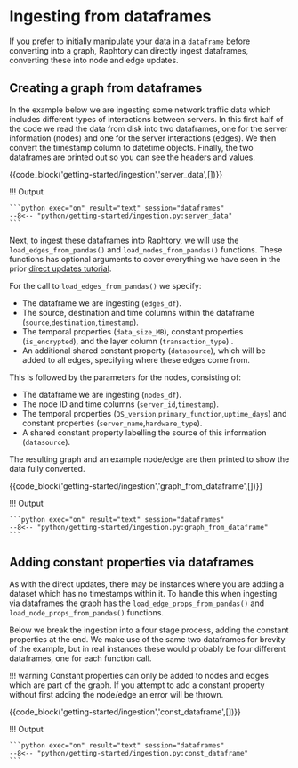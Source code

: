 # Ingesting from dataframes
If you prefer to initially manipulate your data in a `dataframe` before converting into a graph, Raphtory can directly ingest dataframes, converting these into node and edge updates. 

## Creating a graph from dataframes
In the example below we are ingesting some network traffic data which includes different types of interactions between servers. In this first half of the code we read the data from disk into two dataframes, one for the server information (nodes) and one for the server interactions (edges). We then convert the timestamp column to datetime objects. Finally, the two dataframes are printed out so you can see the headers and values.

{{code_block('getting-started/ingestion','server_data',[])}}

!!! Output

    ```python exec="on" result="text" session="dataframes"
    --8<-- "python/getting-started/ingestion.py:server_data"
    ```

Next, to ingest these dataframes into Raphtory, we will use the `load_edges_from_pandas()` and `load_nodes_from_pandas()` functions.  These functions has optional arguments to cover everything we have seen in the prior [direct updates tutorial](2_direct-updates.md). 

For the call to `load_edges_from_pandas()` we specify:

* The dataframe we are ingesting (`edges_df`).
* The source, destination and time columns within the dataframe (`source`,`destination`,`timestamp`).
* The temporal properties (`data_size_MB`), constant properties (`is_encrypted`), and the layer column (`transaction_type`) .
* An additional shared constant property (`datasource`), which will be added to all edges, specifying where these edges come from. 

This is followed by the parameters for the nodes, consisting of:

* The dataframe we are ingesting (`nodes_df`).
* The node ID and time columns (`server_id`,`timestamp`).
* The temporal properties (`OS_version`,`primary_function`,`uptime_days`) and constant properties (`server_name`,`hardware_type`).
* A shared constant property labelling the source of this information (`datasource`).

The resulting graph and an example node/edge are then printed to show the data fully converted.

{{code_block('getting-started/ingestion','graph_from_dataframe',[])}}

!!! Output

    ```python exec="on" result="text" session="dataframes"
    --8<-- "python/getting-started/ingestion.py:graph_from_dataframe"
    ```

## Adding constant properties via dataframes
As with the direct updates, there may be instances where you are adding a dataset which has no timestamps within it. To handle this when ingesting via dataframes the graph has the `load_edge_props_from_pandas()` and `load_node_props_from_pandas()` functions.

Below we break the ingestion into a four stage process, adding the constant properties at the end. We make use of the same two dataframes for brevity of the example, but in real instances these would probably be four different dataframes, one for each function call.

!!! warning 
    Constant properties can only be added to nodes and edges which are part of the graph. If you attempt to add a constant property without first adding the node/edge an error will be thrown.

{{code_block('getting-started/ingestion','const_dataframe',[])}}

!!! Output

    ```python exec="on" result="text" session="dataframes"
    --8<-- "python/getting-started/ingestion.py:const_dataframe"
    ```
